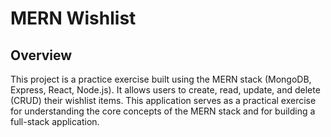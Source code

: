 # MERN Wishlist 

## Overview

This project is a practice exercise built using the MERN stack (MongoDB, Express, React, Node.js). It allows users to create, read, update, and delete (CRUD) their wishlist items. This application serves as a practical exercise for understanding the core concepts of the MERN stack and for building a full-stack application.

